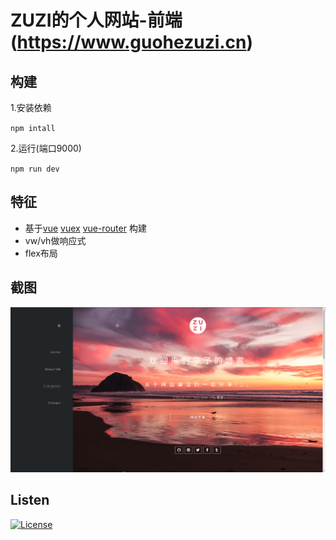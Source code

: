 # ZUZI的个人网站-前端(https://www.guohezuzi.cn)
## 构建
1.安装依赖

`npm intall`

2.运行(端口9000)

`npm run dev`

## 特征
- 基于[vue](https://github.com/vuejs/vue) [vuex](https://github.com/vuejs/vuex) [vue-router](https://github.com/vuejs/vue-router) 构建
- vw/vh做响应式
- flex布局

## 截图
![](./data/pc.png)

## Listen
[![License](https://img.shields.io/github/license/mashape/apistatus.svg)](https://opensource.org/licenses/MIT)